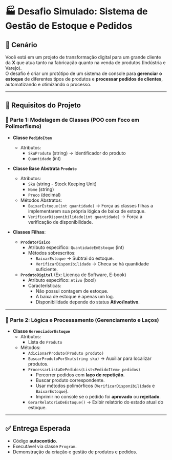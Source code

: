 
# 🏭 Desafio Simulado: Sistema de Gestão de Estoque e Pedidos

## 📌 Cenário
Você está em um projeto de transformação digital para um grande cliente da **X** que atua tanto na fabricação quanto na venda de produtos (Indústria e Varejo).  
O desafio é criar um protótipo de um sistema de console para **gerenciar o estoque** de diferentes tipos de produtos e **processar pedidos de clientes**, automatizando e otimizando o processo.

---

## 🚀 Requisitos do Projeto

### 🔹 Parte 1: Modelagem de Classes (POO com Foco em Polimorfismo)

- **Classe `PedidoItem`**
  - Atributos:
    - `SkuProduto` (string) → Identificador do produto
    - `Quantidade` (int)

- **Classe Base Abstrata `Produto`**
  - Atributos:
    - `Sku` (string - Stock Keeping Unit)
    - `Nome` (string)
    - `Preco` (decimal)
  - Métodos Abstratos:
    - `BaixarEstoque(int quantidade)` → Força as classes filhas a implementarem sua própria lógica de baixa de estoque.
    - `VerificarDisponibilidade(int quantidade)` → Força a verificação de disponibilidade.

- **Classes Filhas**:
  - **`ProdutoFisico`**
    - Atributo específico: `QuantidadeEmEstoque` (int)
    - Métodos sobrescritos:
      - `BaixarEstoque` → Subtrai do estoque.
      - `VerificarDisponibilidade` → Checa se há quantidade suficiente.
  - **`ProdutoDigital`** (Ex: Licença de Software, E-book)
    - Atributo específico: `Ativo` (bool)
    - Características:
      - Não possui contagem de estoque.
      - A baixa de estoque é apenas um log.
      - Disponibilidade depende do status **Ativo/Inativo**.

---

### 🔹 Parte 2: Lógica e Processamento (Gerenciamento e Laços)

- **Classe `GerenciadorEstoque`**
  - Atributos:
    - Lista de `Produto`
  - Métodos:
    - `AdicionarProduto(Produto produto)`
    - `BuscarProdutoPorSku(string sku)` → Auxiliar para localizar produtos.
    - `ProcessarListaDePedidos(List<PedidoItem> pedidos)`
      - Percorrer pedidos com **laço de repetição**.
      - Buscar produto correspondente.
      - Usar métodos polimórficos (`VerificarDisponibilidade` e `BaixarEstoque`).
      - Imprimir no console se o pedido foi **aprovado** ou **rejeitado**.
    - `GerarRelatorioDeEstoque()` → Exibir relatório do estado atual do estoque.

---

## ✅ Entrega Esperada
- Código **autocontido**.
- Executável via classe `Program`.
- Demonstração da criação e gestão de produtos e pedidos.
